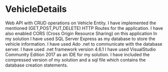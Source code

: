 # VehicleDetails
Web API with CRUD operations on Vehicle Entity.
I have implemented the mentioned (GET,POST,PUT,DELETE) HTTP Routes for the application.
I have also enabled CORS (Cross Origin Resource Sharing) on this application
In my solution I have used SQL Server Express as my database to store the vehicle information. I have used Ado .net to communicate with the database server.
I have used .net framework version 4.6.1
I have used VisualStudio Community Edition 2017 as an IDE for my solution. 
I have included the compressed version of my solution and a sql file which contains the database creation statements.
